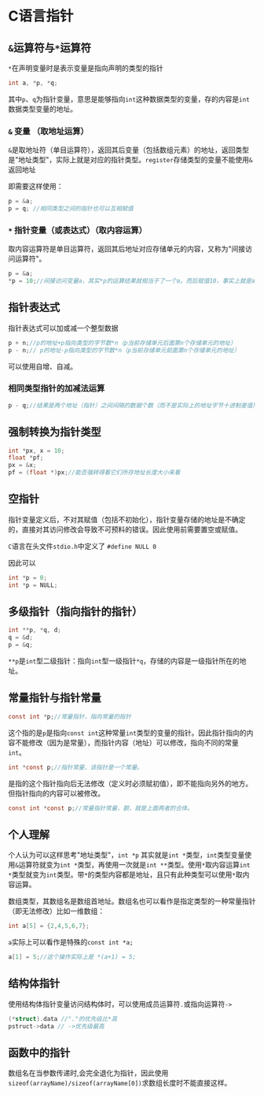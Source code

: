 # C语言指针

## `&`运算符与`*`运算符

`*`在声明变量时是表示变量是指向声明的类型的指针

```c
int a, *p, *q;
```

其中`p`、`q`为指针变量，意思是能够指向`int`这种数据类型的变量，存的内容是`int`数据类型变量的地址。

### `&` 变量 （取地址运算）

`&`是取地址符（单目运算符），返回其后变量（包括数组元素）的地址，返回类型是"地址类型"，实际上就是对应的指针类型。`register`存储类型的变量不能使用`&`返回地址

即需要这样使用：

```c
p = &a;
p = q; //相同类型之间的指针也可以互相赋值
```

### `*` 指针变量（或表达式）（取内容运算）

取内容运算符是单目运算符，返回其后地址对应存储单元的内容，又称为"间接访问运算符"。

```c
p = &a;
*p = 10;//间接访问变量a，其实*p的运算结果就相当于了一个a。而后赋值10，事实上就是a = 10;
```

## 指针表达式

指针表达式可以加或减一个整型数据

```c
p + n;//p的地址+p指向类型的字节数*n（p当前存储单元后面第n个存储单元的地址）
p - n;// p的地址-p指向类型的字节数*n（p当前存储单元前面第n个存储单元的地址）
```

可以使用自增、自减。

### 相同类型指针的加减法运算

```c
p - q;//结果是两个地址（指针）之间间隔的数据个数（而不是实际上的地址字节十进制差值）
```

## 强制转换为指针类型

```c
int *px, x = 10;
float *pf;
px = &x;
pf = (float *)px;//能否强转得看它们所存地址长度大小来看
```

## 空指针

指针变量定义后，不对其赋值（包括不初始化），指针变量存储的地址是不确定的，直接对其访问修改会导致不可预料的错误。因此使用前需要置空或赋值。

`C`语言在头文件`stdio.h`中定义了 `#define NULL 0`

因此可以

```c
int *p = 0;
int *p = NULL;
```

## 多级指针（指向指针的指针）

```c
int **p, *q, d;
q = &d;
p = &q;
```

`**p`是`int`型二级指针：指向`int`型一级指针`*q`，存储的内容是一级指针所在的地址。

## 常量指针与指针常量

```c
const int *p;//常量指针，指向常量的指针
```

这个指的是`p`是指向`const int`这种常量`int`类型的变量的指针。因此指针指向的内容不能修改（因为是常量），而指针内容（地址）可以修改，指向不同的常量`int`。

```c
int *const p;//指针常量，该指针是一个常量。
```

是指的这个指针指向后无法修改（定义时必须赋初值），即不能指向另外的地方。但指针指向的内容可以被修改。

```c
const int *const p;//常量指针常量，额，就是上面两者的合体。
```

## 个人理解

个人认为可以这样思考"地址类型"，`int *p` 其实就是`int *`类型，`int`类型变量使用`&`运算符就变为`int *`类型，再使用一次就是`int **`类型。使用`*`取内容运算`int *`类型就变为`int`类型。带`*`的类型内容都是地址，且只有此种类型可以使用`*`取内容运算。

数组类型，其数组名是数组首地址。数组名也可以看作是指定类型的一种常量指针（即无法修改）比如一维数组：

```c
int a[5] = {2,4,5,6,7};
```

`a`实际上可以看作是特殊的`const int *a;`

```c
a[1] = 5;//这个操作实际上是 *(a+1) = 5;
```

## 结构体指针

使用结构体指针变量访问结构体时，可以使用成员运算符`.`或指向运算符`->`

```c
(*struct).data //"."的优先级比*高
pstruct->data // ->优先级最高
```

## 函数中的指针

数组名在当参数传递时,会完全退化为指针，因此使用`sizeof(arrayName)/sizeof(arrayName[0])`求数组长度时不能直接这样。

